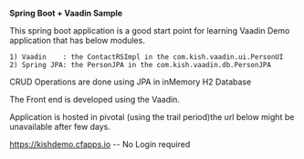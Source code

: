 **Spring Boot + Vaadin Sample**

This spring boot application is a good start point for learning Vaadin Demo application that has below modules.

    1) Vaadin    : the ContactRSImpl in the com.kish.vaadin.ui.PersonUI
    2) Spring JPA: the PersonJPA in the com.kish.vaadin.db.PersonJPA

CRUD Operations are done using JPA  in inMemory H2 Database

The Front end is developed using the Vaadin.

Application is hosted in pivotal (using the trail period)the url below might be unavailable after few days.

https://kishdemo.cfapps.io -- No Login required


